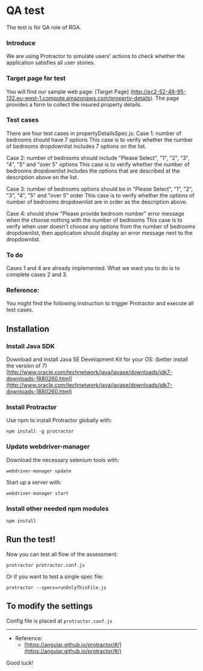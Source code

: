 # QA test
The test is for QA role of RGA.

### Introduce
We are using Protractor to simulate users' actions to check whether the application satisfies all user stories.


### Target page for test
You will find our sample web page: [Target Page] (http://ec2-52-48-95-132.eu-west-1.compute.amazonaws.com/property-details). The page provides a form to collect the insured property details.

### Test cases
There are four test cases in propertyDetailsSpec.js:
Case 1: number of bedrooms should have 7 options
This case is to verify whether the number of bedrooms dropdownlist includes 7 options on the list.

Case 2: number of bedrooms should include "Please Select", "1", "2", "3", "4", "5" and "over 5" options
This case is to verify whether the number of bedrooms dropdownlist includes the options that are described at the description above on the list.

Case 3: number of bedrooms options should be in "Please Select", "1", "2", "3", "4", "5" and "over 5" order
This case is to verify whether the options of number of bedrooms dropdownlist are in order as the description above.

Case 4: should show "Please provide bedroom number" error message when the choose nothing with the number of bedrooms
This case is to verify when user doesn't choose any options from the number of bedrooms dropdownlist, then application should display an error message next to the dropdownlist.

### To do
Cases 1 and 4 are already implemented.  What we want you to do is to complete cases 2 and 3.


### Reference:
You might find the following instruction to trigger Protractor and execute all test cases.


## Installation
### Install Java SDK
Download and install Java SE Development Kit for your OS:
(better install the version of 7)
[http://www.oracle.com/technetwork/java/javase/downloads/jdk7-downloads-1880260.html](http://www.oracle.com/technetwork/java/javase/downloads/jdk7-downloads-1880260.html)

### Install Protractor
Use npm to install Protractor globally with:
```
npm install -g protractor
```

### Update webdriver-manager
Download the necessary selenium tools with:
```
webdriver-manager update
```
Start up a server with:
```
webdriver-manager start
```

### Install other needed npm modules
```
npm install
```

## Run the test!
Now you can test all flow of the assessment:
```
protractor protractor.conf.js
```
Or if you want to test a single spec file:
```
protractor --specs=runOnlyThisFile.js
```

## To modify the settings
Config file is placed at ```protractor.conf.js```

---
* Reference:
    * [https://angular.github.io/protractor/#/](https://angular.github.io/protractor/#/)





Good luck!
